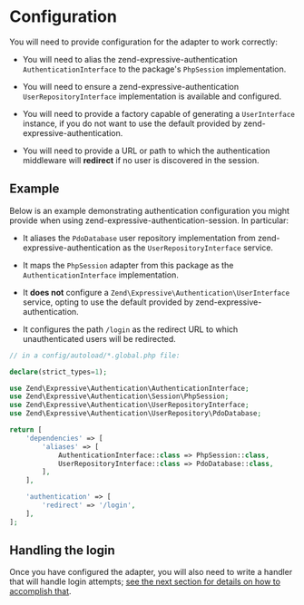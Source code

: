 # Configuration

You will need to provide configuration for the adapter to work correctly:

- You will need to alias the zend-expressive-authentication
  `AuthenticationInterface` to the package's `PhpSession` implementation.

- You will need to ensure a zend-expressive-authentication
  `UserRepositoryInterface` implementation is available and configured.

- You will need to provide a factory capable of generating a `UserInterface`
  instance, if you do not want to use the default provided by
  zend-expressive-authentication.

- You will need to provide a URL or path to which the authentication middleware
  will **redirect** if no user is discovered in the session.

## Example

Below is an example demonstrating authentication configuration you might provide
when using zend-expressive-authentication-session. In particular:

- It aliases the `PdoDatabase` user repository implementation from
  zend-expressive-authentication as the `UserRepositoryInterface` service.

- It maps the `PhpSession` adapter from this package as the
  `AuthenticationInterface` implementation.

- It **does not** configure a `Zend\Expressive\Authentication\UserInterface`
  service, opting to use the default provided by zend-expressive-authentication.

- It configures the path `/login` as the redirect URL to which unauthenticated
  users will be redirected.


```php
// in a config/autoload/*.global.php file:

declare(strict_types=1);

use Zend\Expressive\Authentication\AuthenticationInterface;
use Zend\Expressive\Authentication\Session\PhpSession;
use Zend\Expressive\Authentication\UserRepositoryInterface;
use Zend\Expressive\Authentication\UserRepository\PdoDatabase;

return [
    'dependencies' => [
        'aliases' => [
            AuthenticationInterface::class => PhpSession::class,
            UserRepositoryInterface::class => PdoDatabase::class,
        ],
    ],

    'authentication' => [
        'redirect' => '/login',
    ],
];
```

## Handling the login

Once you have configured the adapter, you will also need to write a handler that
will handle login attempts; [see the next section for details on how to
accomplish that](login-handler.md).
